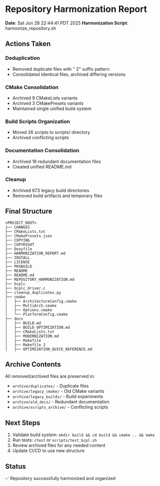 # Repository Harmonization Report

**Date**: Sat Jun 28 22:44:41 PDT 2025
**Harmonization Script**: harmonize_repository.sh

## Actions Taken

### Deduplication
- Removed duplicate files with " 2" suffix pattern
- Consolidated identical files, archived differing versions

### CMake Consolidation  
- Archived        9 CMakeLists variants
- Archived        3 CMakePresets variants
- Maintained single unified build system

### Build Scripts Organization
- Moved       26 scripts to scripts/ directory
- Archived conflicting scripts

### Documentation Consolidation
- Archived       18 redundant documentation files
- Created unified README.md

### Cleanup
- Archived      673 legacy build directories
- Removed build artifacts and temporary files

## Final Structure

```
<PROJECT_ROOT>
├── CHANGES
├── CMakeLists.txt
├── CMakePresets.json
├── COPYING
├── COPYRIGHT
├── Doxyfile
├── HARMONIZATION_REPORT.md
├── INSTALL
├── LICENSE
├── PKGBUILD
├── README
├── README.md
├── REPOSITORY_HARMONIZATION.md
├── bcplc
├── bcplc_driver.c
├── cleanup_duplicates.py
├── cmake
│   ├── ArchitectureConfig.cmake
│   ├── MultiArch.cmake
│   ├── Options.cmake
│   └── PlatformConfig.cmake
├── docs
│   ├── BUILD.md
│   ├── BUILD_OPTIMIZATION.md
│   ├── CMakeLists.txt
│   ├── MODERNIZATION.md
│   ├── Makefile
│   ├── Makefile 2
│   ├── OPTIMIZATION_QUICK_REFERENCE.md
```

## Archive Contents

All removed/archived files are preserved in:
- `archive/duplicates/` - Duplicate files
- `archive/legacy_cmake/` - Old CMake variants  
- `archive/legacy_builds/` - Build experiments
- `archive/old_docs/` - Redundant documentation
- `archive/scripts_archive/` - Conflicting scripts

## Next Steps

1. Validate build system: `mkdir build && cd build && cmake .. && make`
2. Run tests: `ctest` or `scripts/test_bcpl.sh`
3. Review archived files for any needed content
4. Update CI/CD to use new structure

## Status

✅ Repository successfully harmonized and organized

